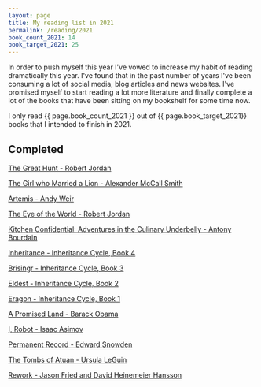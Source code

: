 ```yaml
---
layout: page
title: My reading list in 2021
permalink: /reading/2021
book_count_2021: 14
book_target_2021: 25
---
```


In order to push myself this year I've vowed to increase my habit of reading dramatically this year.  I've found that in the past number of years I've been consuming a lot of social media, blog articles and news websites.  I've promised myself to start reading a lot more literature and finally complete a lot of the books that have been sitting on my bookshelf for some time now.


I only read {{ page.book_count_2021 }} out of {{ page.book_target_2021}} books that I intended to finish in 2021.

## Completed

[The Great Hunt - Robert Jordan](https://www.amazon.com/Great-Hunt-Publisher-Fantasy-THUS/dp/B004OGBNKC/ref=sr_1_2)

[The Girl who Married a Lion - Alexander McCall Smith](https://www.amazon.com/Girl-Who-Married-Lion-Africa/dp/0375423125/ref=sr_1_1)

[Artemis - Andy Weir](https://www.amazon.com/Artemis-Novel-Andy-Weir/dp/0553448129)

[The Eye of the World - Robert Jordan](https://www.amazon.com/Robert-Jordan-World-Book-Wheel/dp/B00HTJTX1C)

[Kitchen Confidential: Adventures in the Culinary Underbelly - Antony Bourdain](https://www.amazon.com/Kitchen-Confidential-Adventures-Culinary-Underbelly/dp/0060934913)

[Inheritance - Inheritance Cycle, Book 4](https://www.amazon.com/Inheritance-Cycle-Christopher-Paolini/dp/037584631X)

[Brisingr - Inheritance Cycle, Book 3](https://www.amazon.com/Brisingr-Inheritance-Cycle-Christopher-Paolini/dp/0375826742)

[Eldest - Inheritance Cycle, Book 2](https://www.amazon.com/Eldest-Inheritance-Cycle-Book/dp/0375840400/)

[Eragon - Inheritance Cycle, Book 1](https://www.amazon.com/Eragon-Inheritance-Book-Christopher-Paolini/dp/0375826696)

[A Promised Land - Barack Obama](https://www.amazon.com/Promised-Land-Barack-Obama/dp/1524763160)

[I, Robot - Isaac Asimov](https://www.amazon.com/I-Robot-Isaac-Asimov-2013-06-06/dp/B0182Q18KY)

[Permanent Record - Edward Snowden](/2021/02/01/permanent-record-by-edward-snowdon.html)

[The Tombs of Atuan - Ursula LeGuin](/2021/01/10/the-tombs-of-atuan-by-ursula-leguin.html)

[Rework -  Jason Fried and David Heinemeier Hansson](/2021/01/02/rework.html)

